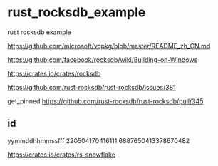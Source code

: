 # rust_rocksdb_example
rust rocksdb example


https://github.com/microsoft/vcpkg/blob/master/README_zh_CN.md


https://github.com/facebook/rocksdb/wiki/Building-on-Windows

https://crates.io/crates/rocksdb

https://github.com/rust-rocksdb/rust-rocksdb/issues/381

get_pinned
https://github.com/rust-rocksdb/rust-rocksdb/pull/345


## id
yymmddhhmmssfff
220504170416111
6887650413378670482 



https://crates.io/crates/rs-snowflake